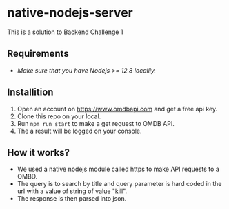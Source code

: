 # native-nodejs-server
This is a solution to Backend Challenge 1

## Requirements
- _Make sure that you have Nodejs >= 12.8 locallly._

## Installition
1. Open an account on https://www.omdbapi.com and get a free api key.
2. Clone this repo on your local.
3. Run `npm run start` to make a get request to OMDB API.
4. The a result will be logged on your console.


## How it works?
- We used a native nodejs module called https to make API requests to a OMBD.
- The query is to search by title and query parameter is hard coded in the url with a value of string of value "kill".
- The response is then parsed into json.




